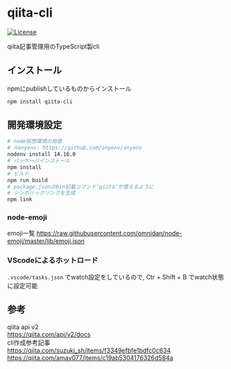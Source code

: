 # qiita-cli

[![License](https://img.shields.io/badge/License-Apache%202.0-blue.svg)](https://opensource.org/licenses/Apache-2.0)

qiita記事管理用のTypeScript製cli

## インストール

npmにpublishしているものからインストール
```bash
npm install qiita-cli
```

## 開発環境設定

```bash
# node仮想環境の用意
# ※anyenv: https://github.com/anyenv/anyenv
nodenv install 14.16.0
# パッケージインストール
npm install
# ビルド
npm run build
# package.jsonのbin記載コマンド'qiita'が使えるように
# シンボリックリンクを生成
npm link
```

### node-emoji

emoji一覧
<https://raw.githubusercontent.com/omnidan/node-emoji/master/lib/emoji.json>

### VScodeによるホットロード

`.vscode/tasks.json` でwatch設定をしているので, Ctr + Shift + B でwatch状態に設定可能

## 参考

qiita api v2  
<https://qiita.com/api/v2/docs>  
cli作成参考記事  
<https://qiita.com/suzuki_sh/items/f3349efbfe1bdfc0c634>  
<https://qiita.com/amay077/items/c19ab5304176326d584a>  
